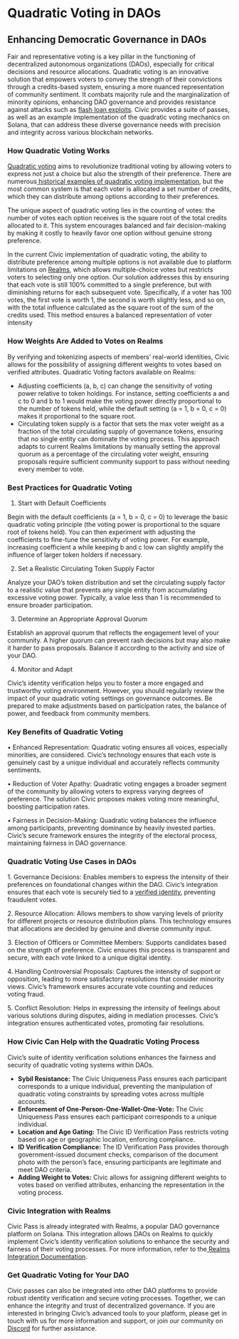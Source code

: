 # Quadratic Voting in DAOs

## Enhancing Democratic Governance in DAOs

Fair and representative voting is a key pillar in the functioning of decentralized autonomous organizations (DAOs), especially for critical decisions and resource allocations. Quadratic voting is an innovative solution that empowers voters to convey the strength of their convictions through a credits-based system, ensuring a more nuanced representation of community sentiment. It combats majority rule and the marginalization of minority opinions, enhancing DAO governance and provides resistance against attacks such as [flash loan exploits](https://www.researchgate.net/figure/Example-flash-loan-attack-against-Maker-DAO-All-steps-can-be-executed-within-one\_fig3\_339374442). Civic provides a suite of passes, as well as an example implementation of the quadratic voting mechanics on Solana, that can address these diverse governance needs with precision and integrity across various blockchain networks.

### How Quadratic Voting Works

[Quadratic voting](https://www.civic.com/blog/quadratic-voting-and-dao-governance/) aims to revolutionize traditional voting by allowing voters to express not just a choice but also the strength of their preference. There are numerous[ historical examples of quadratic voting implementation](https://en.m.wikipedia.org/wiki/Quadratic\_voting#Applications), but the most common system is that each voter is allocated a set number of credits, which they can distribute among options according to their preferences.&#x20;

The unique aspect of quadratic voting lies in the counting of votes: the number of votes each option receives is the square root of the total credits allocated to it. This system encourages balanced and fair decision-making by making it costly to heavily favor one option without genuine strong preference.

In the current Civic implementation of quadratic voting, the ability to distribute preference among multiple options is not available due to platform limitations on [Realms](https://realms.today/), which allows multiple-choice votes but restricts voters to selecting only one option. Our solution addresses this by ensuring that each vote is still 100% committed to a single preference, but with diminishing returns for each subsequent vote. Specifically, if a voter has 100 votes, the first vote is worth 1, the second is worth slightly less, and so on, with the total influence calculated as the square root of the sum of the credits used. This method ensures a balanced representation of voter intensity

### How Weights Are Added to Votes on Realms

By verifying and tokenizing aspects of members’ real-world identities, Civic allows for the possibility of assigning different weights to votes based on verified attributes. Quadratic Voting factors available on Realms:

* Adjusting coefficients (a, b, c) can change the sensitivity of voting power relative to token holdings. For instance, setting coefficients a and c to 0 and b to 1 would make the voting power directly proportional to the number of tokens held, while the default setting (a = 1, b = 0, c = 0) makes it proportional to the square root.
* Circulating token supply is a factor that sets the max voter weight as a fraction of the total circulating supply of governance tokens, ensuring that no single entity can dominate the voting process. This approach adapts to current Realms limitations by manually setting the approval quorum as a percentage of the circulating voter weight, ensuring proposals require sufficient community support to pass without needing every member to vote.

### Best Practices for Quadratic Voting

1. Start with Default Coefficients

Begin with the default coefficients (a = 1, b = 0, c = 0) to leverage the basic quadratic voting principle (the voting power is proportional to the square root of tokens held). You can then experiment with adjusting the coefficients to fine-tune the sensitivity of voting power. For example, increasing coefficient a while keeping b and c low can slightly amplify the influence of larger token holders if necessary.

2. Set a Realistic Circulating Token Supply Factor

Analyze your DAO’s token distribution and set the circulating supply factor to a realistic value that prevents any single entity from accumulating excessive voting power. Typically, a value less than 1 is recommended to ensure broader participation.

3. Determine an Appropriate Approval Quorum

Establish an approval quorum that reflects the engagement level of your community. A higher quorum can prevent rash decisions but may also make it harder to pass proposals. Balance it according to the activity and size of your DAO.

4. Monitor and Adapt

Civic’s identity verification helps you to foster a more engaged and trustworthy voting environment. However, you should regularly review the impact of your quadratic voting settings on governance outcomes. Be prepared to make adjustments based on participation rates, the balance of power, and feedback from community members.

### Key Benefits of Quadratic Voting

• Enhanced Representation: Quadratic voting ensures all voices, especially minorities, are considered. Civic’s technology ensures that each vote is genuinely cast by a unique individual and accurately reflects community sentiments.

• Reduction of Voter Apathy: Quadratic voting engages a broader segment of the community by allowing voters to express varying degrees of preference. The solution Civic proposes makes voting more meaningful, boosting participation rates.

• Fairness in Decision-Making: Quadratic voting balances the influence among participants, preventing dominance by heavily invested parties. Civic’s secure framework ensures the integrity of the electoral process, maintaining fairness in DAO governance.

### Quadratic Voting Use Cases in DAOs

&#x20; 1\. Governance Decisions: Enables members to express the intensity of their preferences on foundational changes within the DAO. Civic’s integration ensures that each vote is securely tied to a [verified identity](https://docs.civic.com/), preventing fraudulent votes.

&#x20; 2\. Resource Allocation: Allows members to show varying levels of priority for different projects or resource distribution plans. This technology ensures that allocations are decided by genuine and diverse community input.

&#x20; 3\. Election of Officers or Committee Members: Supports candidates based on the strength of preference. Civic ensures this process is transparent and secure, with each vote linked to a unique digital identity.

&#x20; 4\. Handling Controversial Proposals: Captures the intensity of support or opposition, leading to more satisfactory resolutions that consider minority views. Civic’s framework ensures accurate vote counting and reduces voting fraud.

&#x20; 5\. Conflict Resolution: Helps in expressing the intensity of feelings about various solutions during disputes, aiding in mediation processes. Civic’s integration ensures authenticated votes, promoting fair resolutions.

### How Civic Can Help with the Quadratic Voting Process

Civic’s suite of identity verification solutions enhances the fairness and security of quadratic voting systems within DAOs.

* **Sybil Resistance:** The Civic Uniqueness Pass ensures each participant corresponds to a unique individual, preventing the manipulation of quadratic voting constraints by spreading votes across multiple accounts.
* **Enforcement of One-Person-One-Wallet-One-Vote:** The Civic Uniqueness Pass ensures each participant corresponds to a unique individual.
* **Location and Age Gating:** The Civic ID Verification Pass restricts voting based on age or geographic location, enforcing compliance.
* **ID Verification Compliance:** The ID Verification Pass provides thorough government-issued document checks, comparison of the document photo with the person’s face, ensuring participants are legitimate and meet DAO criteria.
* **Adding Weight to Votes:** Civic allows for assigning different weights to votes based on verified attributes, enhancing the representation in the voting process.

### Civic Integration with Realms

Civic Pass is already integrated with Realms, a popular DAO governance platform on Solana. This integration allows DAOs on Realms to quickly implement Civic’s identity verification solutions to enhance the security and fairness of their voting processes. For more information, refer to the[ Realms Integration Documentation](https://docs.civic.com/third-party-integrations/realms).

### Get Quadratic Voting for Your DAO

Civic passes can also be integrated into other DAO platforms to provide robust identity verification and secure voting processes. Together, we can enhance the integrity and trust of decentralized governance. If you are interested in bringing Civic’s advanced tools to your platform, please get in touch with us for more information and support, or join our community on[ Discord](https://discord.com/invite/8H5Kdtr5Wn) for further assistance.
